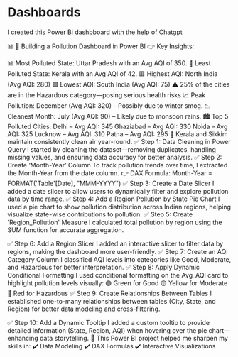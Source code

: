 # Dashboards 

I created this Power Bi dashbboard with the help of Chatgpt 

📊 🚀 Building a Pollution Dashboard in Power BI
👉 Key Insights:

📊 Most Polluted State: Uttar Pradesh with an Avg AQI of 350.
🌿 Least Polluted State: Kerala with an Avg AQI of 42.
🟥 Highest AQI: North India (Avg AQI: 280)
🟩 Lowest AQI: South India (Avg AQI: 75)
⚠️ 25% of the cities are in the Hazardous category—posing serious health risks
📈 Peak Pollution: December (Avg AQI: 320) – Possibly due to winter smog.
📉 Cleanest Month: July (Avg AQI: 90) – Likely due to monsoon rains.
🏙️ Top 5 Polluted Cities:
Delhi – Avg AQI: 345
Ghaziabad – Avg AQI: 330
Noida – Avg AQI: 325
Lucknow – Avg AQI: 310
Patna – Avg AQI: 295
🤌 Kerala and Sikkim maintain consistently clean air year-round.
✅ Step 1: Data Cleaning in Power Query
I started by cleaning the dataset—removing duplicates, handling missing values, and ensuring data accuracy for better analysis.
✅ Step 2: Create ‘Month-Year’ Column
To track pollution trends over time, I extracted the Month-Year from the date column.
👉 DAX Formula:
Month-Year = FORMAT('Table'[Date], "MMM-YYYY")
✅ Step 3: Create a Date Slicer
I added a date slicer to allow users to dynamically filter and explore pollution data by time range.
✅ Step 4: Add a Region Pollution by State Pie Chart
I used a pie chart to show pollution distribution across Indian regions, helping visualize state-wise contributions to pollution.
✅ Step 5: Create 'Region_Pollution' Measure
I calculated total pollution by region using the SUM function for accurate aggregation.

✅ Step 6: Add a Region Slicer
I added an interactive slicer to filter data by regions, making the dashboard more user-friendly.
✅ Step 7: Create an AQI Category Column
I classified AQI levels into categories like Good, Moderate, and Hazardous for better interpretation.
✅ Step 8: Apply Dynamic Conditional Formatting
I used conditional formatting on the Avg_AQI card to highlight pollution levels visually:
🟢 Green for Good
🟡 Yellow for Moderate
🔴 Red for Hazardous
✅ Step 9: Create Relationships Between Tables
I established one-to-many relationships between tables (City, State, and Region) for better data modeling and cross-filtering.

✅ Step 10: Add a Dynamic Tooltip
I added a custom tooltip to provide detailed information (State, Region, AQI) when hovering over the pie chart—enhancing data storytelling.
📌 This Power BI project helped me sharpen my skills in:
 ✔️ Data Modeling
 ✔️ DAX Formulas
 ✔️ Interactive Visualizations

